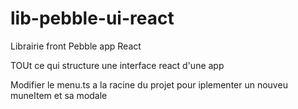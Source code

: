 # lib-pebble-ui-react
Librairie front Pebble app React

TOUt ce qui structure une interface react d'une app

Modifier le menu.ts a la racine du projet pour iplementer un nouveu muneItem et sa modale
